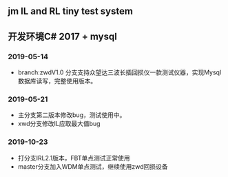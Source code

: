 
## jm IL and RL tiny test system
## 开发环境C# 2017 + mysql
### 2019-05-14 
* branch:zwdV1.0 分支支持众望达三波长插回损仪一款测试仪器，实现Mysql数据库读写，完整使用版本。

### 2019-05-21
* 主分支第二版本修改bug，测试使用中。
* xwd分支修改IL应取最大值bug

### 2019-10-23
* 打分支IRL2.1版本，FBT单点测试正常使用
* master分支加入WDM单点测试，继续使用zwd回损设备
